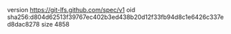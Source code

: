 version https://git-lfs.github.com/spec/v1
oid sha256:d804d62513f39767ec402b3ed438b20d12f33fb94d8c1e6426c337ed8dac8278
size 4858
